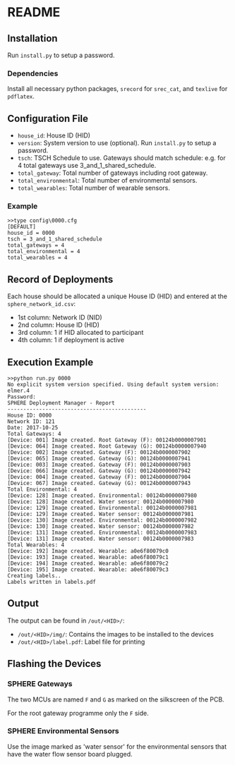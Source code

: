 # README #

## Installation ##

Run `install.py` to setup a password.

### Dependencies ###

Install all necessary python packages, `srecord` for `srec_cat`, and `texlive` for `pdflatex`.

## Configuration File ##

- `house_id`: House ID (HID)
- `version`: System version to use (optional). Run `install.py` to setup a password.
- `tsch`: TSCH Schedule to use. Gateways should match schedule: e.g. for 4 total gateways use 3_and_1_shared_schedule. 
- `total_gateway`: Total number of gateways including root gateway.
- `total_environmental`: Total number of environmental sensors.
- `total_wearables`: Total number of wearable sensors.

### Example ###

~~~~
>>type config\0000.cfg
[DEFAULT]
house_id = 0000
tsch = 3_and_1_shared_schedule
total_gateways = 4
total_environmental = 4
total_wearables = 4
~~~~

## Record of Deployments ##

Each house should be allocated a unique House ID (HID) and entered at the `sphere_network_id.csv`:

- 1st column: Network ID (NID)
- 2nd column: House ID (HID)
- 3rd column: 1 if HID allocated to participant
- 4th column: 1 if deployment is active

## Execution Example ##

~~~~
>>python run.py 0000
No explicit system version specified. Using default system version: elmer.4
Password:
SPHERE Deployment Manager - Report
--------------------------------------------
House ID: 0000
Network ID: 121
Date: 2017-10-25
Total Gateways: 4
[Device: 001] Image created. Root Gateway (F): 00124b0000007901
[Device: 064] Image created. Root Gateway (G): 00124b0000007940
[Device: 002] Image created. Gateway (F): 00124b0000007902
[Device: 065] Image created. Gateway (G): 00124b0000007941
[Device: 003] Image created. Gateway (F): 00124b0000007903
[Device: 066] Image created. Gateway (G): 00124b0000007942
[Device: 004] Image created. Gateway (F): 00124b0000007904
[Device: 067] Image created. Gateway (G): 00124b0000007943
Total Environmental: 4
[Device: 128] Image created. Environmental: 00124b0000007980
[Device: 128] Image created. Water sensor: 00124b0000007980
[Device: 129] Image created. Environmental: 00124b0000007981
[Device: 129] Image created. Water sensor: 00124b0000007981
[Device: 130] Image created. Environmental: 00124b0000007982
[Device: 130] Image created. Water sensor: 00124b0000007982
[Device: 131] Image created. Environmental: 00124b0000007983
[Device: 131] Image created. Water sensor: 00124b0000007983
Total Wearables: 4
[Device: 192] Image created. Wearable: a0e6f80079c0
[Device: 193] Image created. Wearable: a0e6f80079c1
[Device: 194] Image created. Wearable: a0e6f80079c2
[Device: 195] Image created. Wearable: a0e6f80079c3
Creating labels..
Labels written in labels.pdf
~~~~

## Output ##

The output can be found in `/out/<HID>/`:

- `/out/<HID>/img/`: Contains the images to be installed to the devices
- `/out/<HID>/label.pdf`: Label file for printing

## Flashing the Devices ##

### SPHERE Gateways ###

The two MCUs are named `F` and `G` as marked on the silkscreen of the PCB. 

For the root gateway programme only the `F` side.

### SPHERE Environmental Sensors ###

Use the image marked as 'water sensor' for the environmental sensors that have the water flow sensor board plugged.
